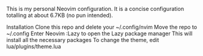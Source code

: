 This is my personal Neovim configuration.
It is a concise configuration totalling at about 6.7KB (no pun intended).

Installation
Clone this repo and delete your ~/.config/nvim
Move the repo to ~/.config
Enter Neovim
:Lazy to open the Lazy package manager
This will install all the necessary packages
To change the theme, edit lua/plugins/theme.lua
